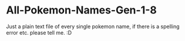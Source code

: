 # All-Pokemon-Names-Gen-1-8
Just a plain text file of every single pokemon name, if there is a spelling error etc. please tell me. :D
